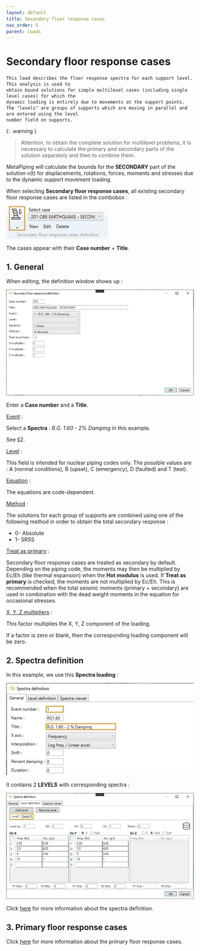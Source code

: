 ```yaml
---
layout: default
title: Secondary floor response cases
nav_order: 5
parent: Loads
---
```


# Secondary floor response cases

    This load describes the floor response spectra for each support level. This analysis is used to
    obtain bound solutions for simple multilevel cases (including single level cases) for which the
    dynamic loading is entirely due to movements at the support points.
    The "levels" are groups of supports which are moving in parallel and are entered using the level
    number field on supports.

{: .warning }
>Attention, to obtain the complete solution for multilevel problems, it is necessary to calculate the primary and secondary parts of the solution separately and then to combine them.

MetaPiping will calculate the bounds for the **SECONDARY** part of the solution v(t) for displacements, rotations, forces, moments and stresses due to the dynamic support movement loading.

When selecting **Secondary floor response cases**, all existing secondary floor response cases are listed in the combobox :

![Image](../Images/Load22.jpg)

The cases appear with their **Case number** + **Title**.

## 1. General

When editing, the definition window shows up :

![Image](../Images/Load23.jpg)

Enter a **Case number** and a **Title**.

<ins>Event</ins> :

Select a **Spectra** : *R.G. 1.60 - 2% Damping* in this example.

See §2.

<ins>Level</ins> :

This field is intended for nuclear piping codes only. The possible values are : A (normal conditions), B (upset), C (emergency), D (faulted) and T (test). 

<ins>Equation</ins> :

The equations are code-dependent.

<ins>Method</ins> :

The solutions for each group of supports are combined using one of the following method in order to obtain the total secondary response :

- 0- Absolute
- 1- SRSS


<ins>Treat as primary</ins> :

Secondary floor response cases are treated as secondary by default. Depending on the piping code, the moments may then be multiplied by Ec/Eh (like thermal expansion) when the **Hot modulus** is used. If **Treat  as primary** is checked, the moments are not multiplied by Ec/Eh. This is recommended when the total seismic moments (primary + secondary) are used in combination with the dead weight moments in the equation for occasional stresses.

<ins>X, Y, Z multipliers</ins> :

This factor multiplies the X, Y, Z component of the loading.

 If a factor is zero or blank, then the corresponding loading component will be zero.

## 2. Spectra definition

In this example, we use this **Spectra loading** :

![Image](../Images/Load20.jpg)

It contains 2 **LEVELS** with corresponding spectra :

![Image](../Images/Load21.jpg)

Click [here](https://documentation.metapiping.com/Loads/Spectra.html) for more information about the spectra definition.

## 3. Primary floor response cases

Click [here](https://documentation.metapiping.com/Loads/PrimaryCases.html) for more information about the primary floor response cases.